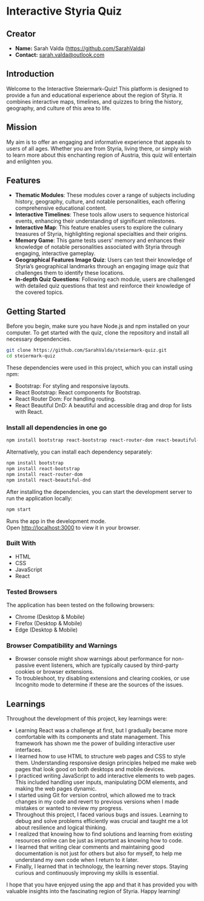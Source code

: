 # Interactive Styria Quiz

## Creator

- **Name:** Sarah Valda (https://github.com/SarahValda)
- **Contact:** sarah.valda@outlook.com

## Introduction

Welcome to the Interactive Steiermark-Quiz! This platform is designed to provide a fun and educational experience about the region of Styria. It combines interactive maps, timelines, and quizzes to bring the history, geography, and culture of this area to life.

## Mission

My aim is to offer an engaging and informative experience that appeals to users of all ages. Whether you are from Styria, living there, or simply wish to learn more about this enchanting region of Austria, this quiz will entertain and enlighten you.

## Features

- **Thematic Modules**: These modules cover a range of subjects including history, geography, culture, and notable personalities, each offering comprehensive educational content.
- **Interactive Timelines**: These tools allow users to sequence historical events, enhancing their understanding of significant milestones.
- **Interactive Map**: This feature enables users to explore the culinary treasures of Styria, highlighting regional specialties and their origins.
- **Memory Game**: This game tests users' memory and enhances their knowledge of notable personalities associated with Styria through engaging, interactive gameplay.
- **Geographical Features Image Quiz**: Users can test their knowledge of Styria’s geographical landmarks through an engaging image quiz that challenges them to identify these locations.
- **In-depth Quiz Questions**: Following each module, users are challenged with detailed quiz questions that test and reinforce their knowledge of the covered topics.

## Getting Started

Before you begin, make sure you have Node.js and npm installed on your computer. To get started with the quiz, clone the repository and install all necessary dependencies.

```bash
git clone https://github.com/SarahValda/steiermark-quiz.git
cd steiermark-quiz
````

These dependencies were used in this project, which you can install using npm:
- Bootstrap: For styling and responsive layouts.
- React Bootstrap: React components for Bootstrap.
- React Router Dom: For handling routing.
- React Beautiful DnD: A beautiful and accessible drag and drop for lists with React.

### Install all dependencies in one go
```bash
npm install bootstrap react-bootstrap react-router-dom react-beautiful-dnd
````
Alternatively, you can install each dependency separately:
```bash
npm install bootstrap
npm install react-bootstrap
npm install react-router-dom
npm install react-beautiful-dnd
````
After installing the dependencies, you can start the development server to run the application locally:
```bash
npm start
````
Runs the app in the development mode.\
Open [http://localhost:3000](http://localhost:3000) to view it in your browser.

### Built With
- HTML
- CSS
- JavaScript
- React 

### Tested Browsers
The application has been tested on the following browsers:

- Chrome (Desktop & Mobile)
- Firefox (Desktop & Mobile)
- Edge (Desktop & Mobile)

### Browser Compatibility and Warnings
- Browser console might show warnings about performance for non-passive event listeners, which are typically caused by third-party cookies or browser extensions. 
- To troubleshoot, try disabling extensions and clearing cookies, or use Incognito mode to determine if these are the sources of the issues.

## Learnings
Throughout the development of this project, key learnings were:
- Learning React was a challenge at first, but I gradually became more comfortable with its components and state management. This framework has shown me the power of building interactive user interfaces.
- I learned how to use HTML to structure web pages and CSS to style them. Understanding responsive design principles helped me make web pages that look good on both desktops and mobile devices.
- I practiced writing JavaScript to add interactive elements to web pages. This included handling user inputs, manipulating DOM elements, and making the web pages dynamic.
- I started using Git for version control, which allowed me to track changes in my code and revert to previous versions when I made mistakes or wanted to review my progress.
- Throughout this project, I faced various bugs and issues. Learning to debug and solve problems efficiently was crucial and taught me a lot about resilience and logical thinking.
- I realized that knowing how to find solutions and learning from existing resources online can be just as important as knowing how to code.
- I learned that writing clear comments and maintaining good documentation is not just for others but also for myself, to help me understand my own code when I return to it later.
- Finally, I learned that in technology, the learning never stops. Staying curious and continuously improving my skills is essential.

I hope that you have enjoyed using the app and that it has provided you with valuable insights into the fascinating region of Styria. Happy learning!